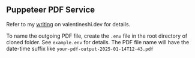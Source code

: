 ## Puppeteer PDF Service

Refer to my [writing](https://valentineshi.dev/content/niceties/PH94JafySQuZTv3MS-jOMg/puppeteer-pdf-service) on valentineshi.dev for details.

To name the outgoing PDF file, create the `.env` file in the root directory of cloned folder. See `example.env` for details. The PDF file name will have the date-time suffix like `your-pdf-output-2025-01-14T12-43.pdf`